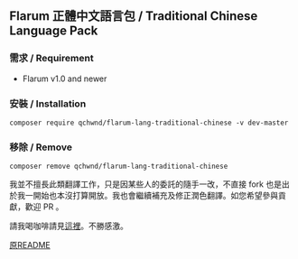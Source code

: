 ## Flarum 正體中文語言包 / Traditional Chinese Language Pack

### 需求 / Requirement
  - Flarum v1.0 and newer

### 安裝 / Installation
```
composer require qchwnd/flarum-lang-traditional-chinese -v dev-master
```

### 移除 / Remove
```
composer remove qchwnd/flarum-lang-traditional-chinese
```

我並不擅長此類翻譯工作，只是因某些人的委託的隨手一改，不直接 fork 也是出於我一開始也本沒打算開放。我也會繼續補充及修正潤色翻譯。如您希望參與貢獻，歡迎 PR 。

請我喝咖啡請見[這裡](https://github.com/QChWnd/QChWnd.GitHub.io/blob/master/Donate.md)。不勝感激。

[原README](https://github.com/QChWnd/flarum-lang-traditional-chinese/blob/master/README.md.rst)
